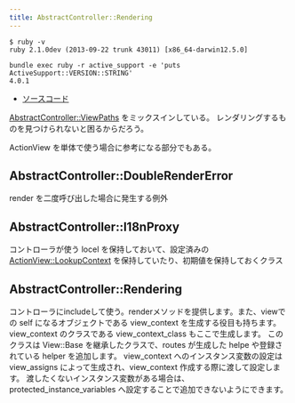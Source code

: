 ```yaml
---
title: AbstractController::Rendering
---
```


```
$ ruby -v
ruby 2.1.0dev (2013-09-22 trunk 43011) [x86_64-darwin12.5.0]
```

```
bundle exec ruby -r active_support -e 'puts ActiveSupport::VERSION::STRING'
4.0.1
```

* [ソースコード](https://github.com/rails/rails/blob/4-0-stable/actionpack/lib/abstract_controller/rendering)

[AbstractController::ViewPaths](/abstract_controller/view_paths) をミックスインしている。
レンダリングするものを見つけられないと困るからだろう。

ActionView を単体で使う場合に参考になる部分でもある。

AbstractController::DoubleRenderError
--------------------------------------------------------------------------------

render を二度呼び出した場合に発生する例外


AbstractController::I18nProxy
--------------------------------------------------------------------------------

コントローラが使う locel を保持しておいて、設定済みの[ActionView::LookupContext](/action_view/lookup_context) を保持していたり、初期値を保持しておくクラス

AbstractController::Rendering
--------------------------------------------------------------------------------

コントローラにincludeして使う。renderメソッドを提供します。また、viewでの self になるオブジェクトである view_context を生成する役目も持ちます。view_context のクラスである view_context_class もここで生成します。
このクラスは View::Base を継承したクラスで、routes が生成した helpe や登録されている helper を追加します。
view_context へのインスタンス変数の設定は view_assigns によって生成され、view_context 作成する際に渡して設定します。
渡したくないインスタンス変数がある場合は、 protected_instance_variables へ設定することで追加できないようにできます。
